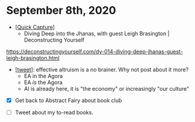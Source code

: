 # September 8th, 2020
- [[Quick Capture]]
    - Diving Deep into the Jhanas, with guest Leigh Brasington | Deconstructing Yourself

https://deconstructingyourself.com/dy-014-diving-deep-jhanas-guest-leigh-brasington.html

- [[tweet]]: effective altruism is a no brainer. Why not post about it more?
    - EA in the Agora
    - EA *is* the Agora
    - AI is already here, it is "the economy" or increasingly "our culture"
- [x] Get back to Abstract Fairy about book club
- [ ] Tweet about my to-read books.


[//begin]: # "Autogenerated link references for markdown compatibility"
[Quick Capture]: ../quick-capture "quick-capture"
[tweet]: ../tweet "Tweet"
[//end]: # "Autogenerated link references"